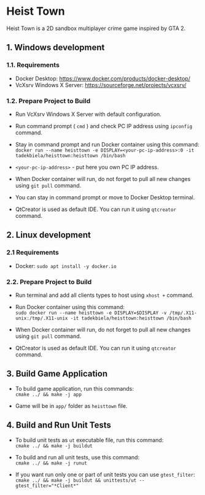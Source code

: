 # Heist Town

Heist Town is a 2D sandbox multiplayer crime game inspired by GTA 2.

## 1. Windows development

### 1.1. Requirements

* Docker Desktop: https://www.docker.com/products/docker-desktop/ 
* VcXsrv Windows X Server: https://sourceforge.net/projects/vcxsrv/ 

### 1.2. Prepare Project to Build

* Run VcXsrv Windows X Server with default configuration.
* Run command prompt ( `cmd` ) and check PC IP address using `ipconfig` command.
* Stay in command prompt and run Docker container using this command: \
`docker run --name heisttown -e DISPLAY=<your-pc-ip-address>:0 -it tadekbiela/heisttown:heisttown /bin/bash`

* `<your-pc-ip-address>` - put here you own PC IP address.
* When Docker container will run, do not forget to pull all new changes using `git pull` command.
* You can stay in command prompt or move to Docker Desktop terminal.
* QtCreator is used as default IDE. You can run it using `qtcreator` command.

## 2. Linux development

### 2.1 Requirements

* Docker: `sudo apt install -y docker.io`

### 2.2. Prepare Project to Build

* Run terminal and add all clients types to host using `xhost +` command.
* Run Docker container using this command: \
`sudo docker run --name heisttown -e DISPLAY=$DISPLAY -v /tmp/.X11-unix:/tmp/.X11-unix -it tadekbiela/heisttown:heisttown /bin/bash`

* When Docker container will run, do not forget to pull all new changes using `git pull` command.
* QtCreator is used as default IDE. You can run it using `qtcreator` command.

## 3. Build Game Application

* To build game application, run this commands: \
`cmake ../ && make -j app`

* Game will be in `app/` folder as `heisttown` file.

## 4. Build and Run Unit Tests

* To build unit tests as `ut` executable file, run this command: \
`cmake ../ && make -j buildut`

* To build and run all unit tests, use this command: \
`cmake ../ && make -j runut`

* If you want run only one or part of unit tests you can use `gtest_filter`: \
`cmake ../ && make -j buildut && unittests/ut --gtest_filter="*Client*"`
